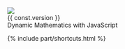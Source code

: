 <div class="text-center">
    <img class="h-fix-xxl w-auto" src="{{ relBase }}/media/logo.png" />
    <div class="text-primary fw-bold mb-3 mt-n4 biggest">
        {{ const.version }}
    </div>
    <div class="bigger">
        Dynamic Mathematics with JavaScript
    </div>
</div>

{% include part/shortcuts.html %}